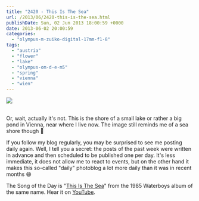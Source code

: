 ```yaml
---
title: "2420 - This Is The Sea"
url: /2013/06/2420-this-is-the-sea.html
publishDate: Sun, 02 Jun 2013 18:00:59 +0000
date: 2013-06-02 20:00:59
categories: 
  - "olympus-m-zuiko-digital-17mm-f1-8"
tags: 
  - "austria"
  - "flower"
  - "lake"
  - "olympus-om-d-e-m5"
  - "spring"
  - "vienna"
  - "wien"
---
```

<div class="container">
<div class="center"><a target="_blank" href="https://d25zfm9zpd7gm5.cloudfront.net/1200x1200/2013/20130528_181012_lr.jpg"><img src="https://d25zfm9zpd7gm5.cloudfront.net/0600x0600/2013/20130528_181012_lr.jpg" /></a></div>
</div>
<br />

Or, wait, actually it's not. This is the shore of a small lake or rather a big pond in Vienna, near where I live now. The image still reminds me of a sea shore though 🙂

 If you follow my blog regularly, you may be surprised to see me posting daily again. Well, I tell you a secret: the posts of the past week were written in advance and then scheduled to be published one per day. It's less immediate, it does not allow me to react to events, but on the other hand it makes this so-called "daily" photoblog a lot more daily than it was in recent months 😄

The Song of the Day is "<a href="http://www.lyricsmode.com/lyrics/w/waterboys/this_is_the_sea.html" target="_blank">This Is The Sea</a>" from the 1985 Waterboys album of the same name. Hear it on <a href="http://www.youtube.com/watch?v=DnU3Isc00yc" target="_blank">YouTube</a>.
